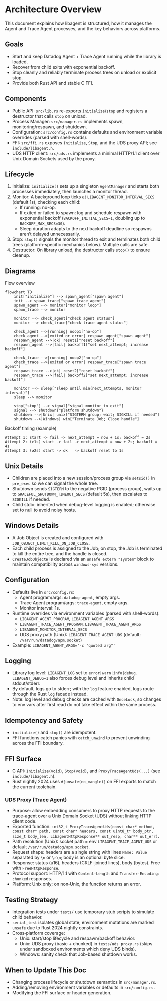 # Architecture Overview

This document explains how libagent is structured, how it manages the Agent and Trace Agent processes, and the key behaviors across platforms.

## Goals
- Start and keep Datadog Agent + Trace Agent running while the library is loaded.
- Recover from child exits with exponential backoff.
- Stop cleanly and reliably terminate process trees on unload or explicit stop.
- Provide both Rust API and stable C FFI.

## Components
- Public API: `src/lib.rs` re-exports `initialize`/`stop` and registers a destructor that calls `stop` on unload.
- Process Manager: `src/manager.rs` implements spawn, monitoring/respawn, and shutdown.
- Configuration: `src/config.rs` contains defaults and environment variable overrides (parsed with shell-words).
- FFI: `src/ffi.rs` exposes `Initialize`, `Stop`, and the UDS proxy API; see `include/libagent.h`.
- UDS HTTP client: `src/uds.rs` implements a minimal HTTP/1.1 client over Unix Domain Sockets used by the proxy.

## Lifecycle
1. Initialize: `initialize()` sets up a singleton `AgentManager` and starts both processes immediately, then launches a monitor thread.
2. Monitor: A background loop ticks at `LIBAGENT_MONITOR_INTERVAL_SECS` (default 1s), checking each child:
   - If running: no-op.
   - If exited or failed to spawn: log and schedule respawn with exponential backoff (`BACKOFF_INITIAL_SECS=1`, doubling up to `BACKOFF_MAX_SECS=30`).
   - Sleep duration adapts to the next backoff deadline so respawns aren’t delayed unnecessarily.
3. Stop: `stop()` signals the monitor thread to exit and terminates both child trees (platform-specific mechanics below). Multiple calls are safe.
4. Destructor: On library unload, the destructor calls `stop()` to ensure cleanup.

## Diagrams

Flow overview

```mermaid
flowchart TD
    init["initialize"] --> spawn_agent["spawn agent"]
    init --> spawn_trace["spawn trace agent"]
    spawn_agent --> monitor["monitor loop"]
    spawn_trace --> monitor

    monitor --> check_agent["check agent status"]
    monitor --> check_trace["check trace agent status"]

    check_agent -->|running| noop1["no-op"]
    check_agent -->|exited or error| respawn_agent["spawn agent"]
    respawn_agent -->|ok| reset1["reset backoff"]
    respawn_agent -->|fail| backoff1["set next_attempt; increase backoff"]

    check_trace -->|running| noop2["no-op"]
    check_trace -->|exited or error| respawn_trace["spawn trace agent"]
    respawn_trace -->|ok| reset2["reset backoff"]
    respawn_trace -->|fail| backoff2["set next_attempt; increase backoff"]

    monitor --> sleep["sleep until min(next_attempts, monitor interval)"]
    sleep --> monitor

    stop["stop"] --> signal["signal monitor to exit"]
    signal --> shutdown{"platform shutdown"}
    shutdown -->|Unix| unix["SIGTERM group; wait; SIGKILL if needed"]
    shutdown -->|Windows| win["Terminate Job; Close handle"]
```

Backoff timing (example)

```
Attempt 1: start -> fail -> next_attempt = now + 1s; backoff = 2s
Attempt 2: (≥1s) start -> fail -> next_attempt = now + 2s; backoff = 4s
Attempt 3: (≥2s) start -> ok   -> backoff reset to 1s
```

## Unix Details
- Children are placed into a new session/process group via `setsid()` in `pre_exec` so we can signal the whole tree.
- Shutdown sends `SIGTERM` to the negative PGID (process group), waits up to `GRACEFUL_SHUTDOWN_TIMEOUT_SECS` (default 5s), then escalates to `SIGKILL` if needed.
- Child stdio: inherited when debug-level logging is enabled; otherwise set to null to avoid noisy hosts.

## Windows Details
- A Job Object is created and configured with `JOB_OBJECT_LIMIT_KILL_ON_JOB_CLOSE`.
- Each child process is assigned to the Job; on stop, the Job is terminated to kill the entire tree, and the handle is closed.
- `CreateJobObjectW` is declared via an `unsafe extern "system"` block to maintain compatibility across `windows-sys` versions.

## Configuration
- Defaults live in `src/config.rs`:
  - Agent program/args: `datadog-agent`, empty args.
  - Trace Agent program/args: `trace-agent`, empty args.
  - Monitor interval: 1s.
- Runtime overrides via environment variables (parsed with shell-words):
  - `LIBAGENT_AGENT_PROGRAM`, `LIBAGENT_AGENT_ARGS`
  - `LIBAGENT_TRACE_AGENT_PROGRAM`, `LIBAGENT_TRACE_AGENT_ARGS`
  - `LIBAGENT_MONITOR_INTERVAL_SECS`
  - UDS proxy path (Unix): `LIBAGENT_TRACE_AGENT_UDS` (default: `/var/run/datadog/apm.socket`)
- Example: `LIBAGENT_AGENT_ARGS='-c "quoted arg"'`

## Logging
- Library log level: `LIBAGENT_LOG` set to `error|warn|info|debug`. `LIBAGENT_DEBUG=1` also forces debug level and inherits child stdout/stderr.
- By default, logs go to stderr; with the `log` feature enabled, logs route through the Rust `log` facade instead.
- Note: log level and debug checks are cached with `OnceLock`, so changes to env vars after first read do not take effect within the same process.

## Idempotency and Safety
- `initialize()` and `stop()` are idempotent.
- FFI functions catch panics with `catch_unwind` to prevent unwinding across the FFI boundary.

## FFI Surface
- C API: `Initialize(void)`, `Stop(void)`, and `ProxyTraceAgentUds(...)` (see `include/libagent.h`).
- Rust nightly 2024 uses `#[unsafe(no_mangle)]` on FFI exports to match the current toolchain.

### UDS Proxy (Trace Agent)
- Purpose: allow embedding consumers to proxy HTTP requests to the trace-agent over a Unix Domain Socket (UDS) without linking HTTP client code.
- Exported function: `int32_t ProxyTraceAgentUds(const char* method, const char* path, const char* headers, const uint8_t* body_ptr, size_t body_len, LibagentHttpResponse** out_resp, char** out_err)`.
- Path resolution (Unix): socket path = env `LIBAGENT_TRACE_AGENT_UDS` or default `/var/run/datadog/apm.socket`.
- Request shape: headers are a single string with lines `Name: Value` separated by `\n` or `\r\n`; body is an optional byte slice.
- Response: status (u16), headers (CRLF-joined lines), body (bytes). Free with `FreeHttpResponse`.
- Protocol support: HTTP/1.1 with `Content-Length` and `Transfer-Encoding: chunked` responses.
- Platform: Unix only; on non‑Unix, the function returns an error.

## Testing Strategy
- Integration tests under `tests/` use temporary stub scripts to simulate child behavior.
- `serial_test` isolates global state; environment mutations are marked `unsafe` due to Rust 2024 nightly constraints.
- Cross‑platform coverage:
  - Unix: start/stop lifecycle and respawn/backoff behavior.
  - Unix: UDS proxy (basic + chunked) in `tests/uds_proxy.rs` (skips under sandboxed environments which deny UDS binds).
  - Windows: sanity check that Job-based shutdown works.

## When to Update This Doc
- Changing process lifecycle or shutdown semantics in `src/manager.rs`.
- Adding/removing environment variables or defaults in `src/config.rs`.
- Modifying the FFI surface or header generation.

